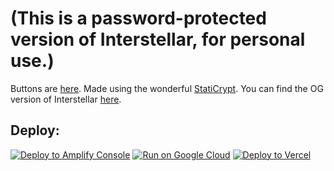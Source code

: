 # (This is a password-protected version of Interstellar, for personal use.) 
Buttons are [here](https://github.com/BinBashBanana/deploy-buttons). Made using the wonderful [StatiCrypt](https://github.com/robinmoisson/staticrypt). You can find the OG version of Interstellar [here](https://github.com/InterstellarNetwork/Interstellar).
## Deploy:
<a target="_blank" href="https://console.aws.amazon.com/amplify/home#/deploy?repo=https://github.com/EurekaMathSkillIssue/Interstellar-main"><img alt="Deploy to Amplify Console" src="https://binbashbanana.github.io/deploy-buttons/buttons/remade/amplifyconsole.svg"></a>
<a target="_blank" href="https://deploy.cloud.run/?git_repo=https://github.com/EurekaMathSkillIssue/Interstellar-main"><img alt="Run on Google Cloud" src="https://binbashbanana.github.io/deploy-buttons/buttons/remade/googlecloud.svg"></a>
<a target="_blank" href="https://vercel.com/new/clone?repository-url=https://github.com/EurekaMathSkillIssue/Interstellar-main"><img alt="Deploy to Vercel" src="https://binbashbanana.github.io/deploy-buttons/buttons/remade/vercel.svg"></a>
